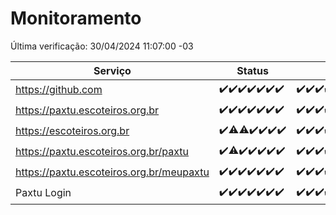 # Monitoramento

Última verificação: 30/04/2024 11:07:00 -03

|Serviço|Status|Últimas 24h|
|---|---|---|
|https://github.com|<span title="2024-04-23: OK=24">✔️</span><span title="2024-04-24: OK=24">✔️</span><span title="2024-04-25: OK=24">✔️</span><span title="2024-04-26: OK=24">✔️</span><span title="2024-04-27: OK=24">✔️</span><span title="2024-04-28: OK=24">✔️</span><span title="2024-04-29: OK=14">✔️</span>|<span title="29/04/2024 11:07:00 -03 : 200">✔️</span><span title="29/04/2024 12:06:00 -03 : 200">✔️</span><span title="29/04/2024 13:08:00 -03 : 200">✔️</span><span title="29/04/2024 14:04:00 -03 : 200">✔️</span><span title="29/04/2024 15:08:00 -03 : 200">✔️</span><span title="29/04/2024 16:03:00 -03 : 200">✔️</span><span title="29/04/2024 17:06:00 -03 : 200">✔️</span><span title="29/04/2024 18:04:00 -03 : 200">✔️</span><span title="29/04/2024 19:06:00 -03 : 200">✔️</span><span title="29/04/2024 20:05:00 -03 : 200">✔️</span><span title="29/04/2024 21:29:00 -03 : 200">✔️</span><span title="29/04/2024 22:42:00 -03 : 200">✔️</span><span title="29/04/2024 23:17:00 -03 : 200">✔️</span><span title="30/04/2024 00:07:00 -03 : 200">✔️</span><span title="30/04/2024 01:09:00 -03 : 200">✔️</span><span title="30/04/2024 02:06:00 -03 : 200">✔️</span><span title="30/04/2024 03:08:00 -03 : 200">✔️</span><span title="30/04/2024 04:07:00 -03 : 200">✔️</span><span title="30/04/2024 05:09:00 -03 : 200">✔️</span><span title="30/04/2024 06:08:00 -03 : 200">✔️</span><span title="30/04/2024 07:07:00 -03 : 200">✔️</span><span title="30/04/2024 08:06:00 -03 : 200">✔️</span><span title="30/04/2024 09:10:00 -03 : 200">✔️</span><span title="30/04/2024 10:06:00 -03 : 200">✔️</span><span title="30/04/2024 11:07:00 -03 : 200">✔️</span>|
|https://paxtu.escoteiros.org.br|<span title="2024-04-23: OK=24">✔️</span><span title="2024-04-24: OK=24">✔️</span><span title="2024-04-25: OK=24">✔️</span><span title="2024-04-26: OK=24">✔️</span><span title="2024-04-27: OK=24">✔️</span><span title="2024-04-28: OK=24">✔️</span><span title="2024-04-29: OK=14">✔️</span>|<span title="29/04/2024 11:07:00 -03 : 200">✔️</span><span title="29/04/2024 12:06:00 -03 : 200">✔️</span><span title="29/04/2024 13:08:00 -03 : 200">✔️</span><span title="29/04/2024 14:04:00 -03 : 200">✔️</span><span title="29/04/2024 15:08:00 -03 : 200">✔️</span><span title="29/04/2024 16:03:00 -03 : 200">✔️</span><span title="29/04/2024 17:06:00 -03 : 200">✔️</span><span title="29/04/2024 18:04:00 -03 : 200">✔️</span><span title="29/04/2024 19:06:00 -03 : 200">✔️</span><span title="29/04/2024 20:05:00 -03 : 200">✔️</span><span title="29/04/2024 21:29:00 -03 : 200">✔️</span><span title="29/04/2024 22:42:00 -03 : 200">✔️</span><span title="29/04/2024 23:17:00 -03 : 200">✔️</span><span title="30/04/2024 00:07:00 -03 : 200">✔️</span><span title="30/04/2024 01:09:00 -03 : 200">✔️</span><span title="30/04/2024 02:06:00 -03 : 200">✔️</span><span title="30/04/2024 03:09:00 -03 : 200">✔️</span><span title="30/04/2024 04:07:00 -03 : 200">✔️</span><span title="30/04/2024 05:09:00 -03 : 200">✔️</span><span title="30/04/2024 06:08:00 -03 : 200">✔️</span><span title="30/04/2024 07:07:00 -03 : 200">✔️</span><span title="30/04/2024 08:06:00 -03 : 200">✔️</span><span title="30/04/2024 09:10:00 -03 : 200">✔️</span><span title="30/04/2024 10:06:00 -03 : 200">✔️</span><span title="30/04/2024 11:07:00 -03 : 200">✔️</span>|
|https://escoteiros.org.br|<span title="2024-04-23: OK=24">✔️</span><span title="2024-04-24: OK=23, Falhas=1">⚠️</span><span title="2024-04-25: OK=23, Falhas=1">⚠️</span><span title="2024-04-26: OK=24">✔️</span><span title="2024-04-27: OK=24">✔️</span><span title="2024-04-28: OK=24">✔️</span><span title="2024-04-29: OK=14">✔️</span>|<span title="29/04/2024 11:07:00 -03 : 200">✔️</span><span title="29/04/2024 12:06:00 -03 : 200">✔️</span><span title="29/04/2024 13:08:00 -03 : 200">✔️</span><span title="29/04/2024 14:04:00 -03 : 200">✔️</span><span title="29/04/2024 15:08:00 -03 : 200">✔️</span><span title="29/04/2024 16:03:00 -03 : 200">✔️</span><span title="29/04/2024 17:06:00 -03 : 200">✔️</span><span title="29/04/2024 18:04:00 -03 : 200">✔️</span><span title="29/04/2024 19:06:00 -03 : 200">✔️</span><span title="29/04/2024 20:05:00 -03 : 200">✔️</span><span title="29/04/2024 21:29:00 -03 : 200">✔️</span><span title="29/04/2024 22:42:00 -03 : 200">✔️</span><span title="29/04/2024 23:17:00 -03 : 200">✔️</span><span title="30/04/2024 00:07:00 -03 : 200">✔️</span><span title="30/04/2024 01:09:00 -03 : 200">✔️</span><span title="30/04/2024 02:06:00 -03 : 200">✔️</span><span title="30/04/2024 03:09:00 -03 : 200">✔️</span><span title="30/04/2024 04:07:00 -03 : 200">✔️</span><span title="30/04/2024 05:09:00 -03 : 200">✔️</span><span title="30/04/2024 06:08:00 -03 : 200">✔️</span><span title="30/04/2024 07:07:00 -03 : 200">✔️</span><span title="30/04/2024 08:06:00 -03 : 200">✔️</span><span title="30/04/2024 09:10:00 -03 : 200">✔️</span><span title="30/04/2024 10:06:00 -03 : 200">✔️</span><span title="30/04/2024 11:07:00 -03 : 200">✔️</span>|
|https://paxtu.escoteiros.org.br/paxtu|<span title="2024-04-23: OK=24">✔️</span><span title="2024-04-24: OK=23, Falhas=1">⚠️</span><span title="2024-04-25: OK=24">✔️</span><span title="2024-04-26: OK=24">✔️</span><span title="2024-04-27: OK=24">✔️</span><span title="2024-04-28: OK=24">✔️</span><span title="2024-04-29: OK=14">✔️</span>|<span title="29/04/2024 11:07:00 -03 : 200">✔️</span><span title="29/04/2024 12:06:00 -03 : 200">✔️</span><span title="29/04/2024 13:08:00 -03 : 200">✔️</span><span title="29/04/2024 14:04:00 -03 : 200">✔️</span><span title="29/04/2024 15:08:00 -03 : 200">✔️</span><span title="29/04/2024 16:03:00 -03 : 200">✔️</span><span title="29/04/2024 17:06:00 -03 : 200">✔️</span><span title="29/04/2024 18:04:00 -03 : 200">✔️</span><span title="29/04/2024 19:06:00 -03 : 200">✔️</span><span title="29/04/2024 20:05:00 -03 : 200">✔️</span><span title="29/04/2024 21:29:00 -03 : 200">✔️</span><span title="29/04/2024 22:42:00 -03 : 200">✔️</span><span title="29/04/2024 23:17:00 -03 : 200">✔️</span><span title="30/04/2024 00:07:00 -03 : 200">✔️</span><span title="30/04/2024 01:09:00 -03 : 200">✔️</span><span title="30/04/2024 02:06:00 -03 : 200">✔️</span><span title="30/04/2024 03:09:00 -03 : 200">✔️</span><span title="30/04/2024 04:07:00 -03 : 200">✔️</span><span title="30/04/2024 05:09:00 -03 : 200">✔️</span><span title="30/04/2024 06:08:00 -03 : 200">✔️</span><span title="30/04/2024 07:07:00 -03 : 200">✔️</span><span title="30/04/2024 08:06:00 -03 : 200">✔️</span><span title="30/04/2024 09:10:00 -03 : 200">✔️</span><span title="30/04/2024 10:06:00 -03 : 200">✔️</span><span title="30/04/2024 11:07:00 -03 : 200">✔️</span>|
|https://paxtu.escoteiros.org.br/meupaxtu|<span title="2024-04-23: OK=24">✔️</span><span title="2024-04-24: OK=24">✔️</span><span title="2024-04-25: OK=24">✔️</span><span title="2024-04-26: OK=24">✔️</span><span title="2024-04-27: OK=24">✔️</span><span title="2024-04-28: OK=24">✔️</span><span title="2024-04-29: OK=14">✔️</span>|<span title="29/04/2024 11:07:00 -03 : 200">✔️</span><span title="29/04/2024 12:06:00 -03 : 200">✔️</span><span title="29/04/2024 13:08:00 -03 : 200">✔️</span><span title="29/04/2024 14:04:00 -03 : 200">✔️</span><span title="29/04/2024 15:08:00 -03 : 200">✔️</span><span title="29/04/2024 16:03:00 -03 : 200">✔️</span><span title="29/04/2024 17:06:00 -03 : 200">✔️</span><span title="29/04/2024 18:04:00 -03 : 200">✔️</span><span title="29/04/2024 19:06:00 -03 : 200">✔️</span><span title="29/04/2024 20:05:00 -03 : 200">✔️</span><span title="29/04/2024 21:29:00 -03 : 200">✔️</span><span title="29/04/2024 22:42:00 -03 : 200">✔️</span><span title="29/04/2024 23:17:00 -03 : 200">✔️</span><span title="30/04/2024 00:07:00 -03 : 200">✔️</span><span title="30/04/2024 01:09:00 -03 : 200">✔️</span><span title="30/04/2024 02:06:00 -03 : 200">✔️</span><span title="30/04/2024 03:09:00 -03 : 200">✔️</span><span title="30/04/2024 04:07:00 -03 : 200">✔️</span><span title="30/04/2024 05:09:00 -03 : 200">✔️</span><span title="30/04/2024 06:08:00 -03 : 200">✔️</span><span title="30/04/2024 07:07:00 -03 : 200">✔️</span><span title="30/04/2024 08:06:00 -03 : 200">✔️</span><span title="30/04/2024 09:10:00 -03 : 200">✔️</span><span title="30/04/2024 10:06:00 -03 : 200">✔️</span><span title="30/04/2024 11:07:00 -03 : 200">✔️</span>|
|Paxtu Login|<span title="2024-04-23: OK=24">✔️</span><span title="2024-04-24: OK=24">✔️</span><span title="2024-04-25: OK=24">✔️</span><span title="2024-04-26: OK=24">✔️</span><span title="2024-04-27: OK=24">✔️</span><span title="2024-04-28: OK=24">✔️</span><span title="2024-04-29: OK=14">✔️</span>|<span title="29/04/2024 11:07:00 -03 : 200">✔️</span><span title="29/04/2024 12:06:00 -03 : 200">✔️</span><span title="29/04/2024 13:08:00 -03 : 200">✔️</span><span title="29/04/2024 14:04:00 -03 : 200">✔️</span><span title="29/04/2024 15:08:00 -03 : 200">✔️</span><span title="29/04/2024 16:03:00 -03 : 200">✔️</span><span title="29/04/2024 17:06:00 -03 : 200">✔️</span><span title="29/04/2024 18:04:00 -03 : 200">✔️</span><span title="29/04/2024 19:06:00 -03 : 200">✔️</span><span title="29/04/2024 20:05:00 -03 : 200">✔️</span><span title="29/04/2024 21:29:00 -03 : 200">✔️</span><span title="29/04/2024 22:42:00 -03 : 200">✔️</span><span title="29/04/2024 23:17:00 -03 : 200">✔️</span><span title="30/04/2024 00:07:00 -03 : 200">✔️</span><span title="30/04/2024 01:09:00 -03 : 200">✔️</span><span title="30/04/2024 02:06:00 -03 : 200">✔️</span><span title="30/04/2024 03:09:00 -03 : 200">✔️</span><span title="30/04/2024 04:07:00 -03 : 200">✔️</span><span title="30/04/2024 05:09:00 -03 : 200">✔️</span><span title="30/04/2024 06:08:00 -03 : 200">✔️</span><span title="30/04/2024 07:07:00 -03 : 200">✔️</span><span title="30/04/2024 08:06:00 -03 : 200">✔️</span><span title="30/04/2024 09:10:00 -03 : 200">✔️</span><span title="30/04/2024 10:06:00 -03 : 200">✔️</span><span title="30/04/2024 11:07:00 -03 : 200">✔️</span>|
